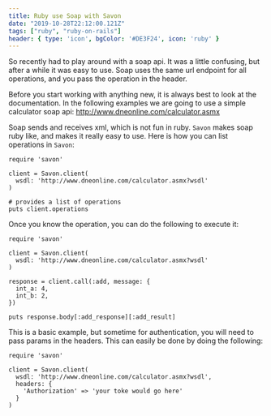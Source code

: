 ```yaml
---
title: Ruby use Soap with Savon
date: "2019-10-28T22:12:00.121Z"
tags: ["ruby", "ruby-on-rails"]
header: { type: 'icon', bgColor: '#DE3F24', icon: 'ruby' }
---
```


So recently had to play around with a soap api. It was a little confusing, but after a while it was easy to use. Soap uses the same url endpoint for all operations, and you pass the operation in the header.

Before you start working with anything new, it is always best to look at the documentation. In the following examples we are going to use a simple calculator soap api:
http://www.dneonline.com/calculator.asmx

Soap sends and receives xml, which is not fun in ruby. `Savon` makes soap ruby like, and makes it really easy to use.
Here is how you can list operations in `Savon`:
```
require 'savon'

client = Savon.client(
  wsdl: 'http://www.dneonline.com/calculator.asmx?wsdl'
)

# provides a list of operations
puts client.operations
```


Once you know the operation, you can do the following to execute it:
```
require 'savon'

client = Savon.client(
  wsdl: 'http://www.dneonline.com/calculator.asmx?wsdl'
)

response = client.call(:add, message: {
  int_a: 4,
  int_b: 2,
})

puts response.body[:add_response][:add_result]
```


This is a basic example, but sometime for authentication, you will need to pass params in the headers. This can easily be done by doing the following:

```
require 'savon'

client = Savon.client(
  wsdl: 'http://www.dneonline.com/calculator.asmx?wsdl',
  headers: {
    'Authorization' => 'your toke would go here'
  }
)
```